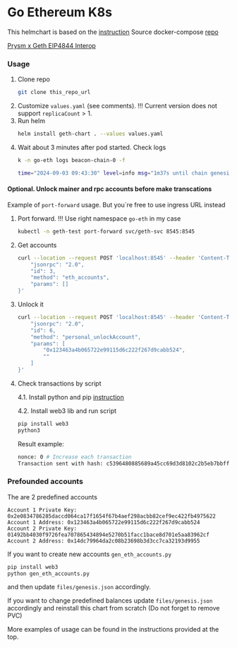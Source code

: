 # Go Ethereum K8s

This helmchart is based on the [instruction](https://docs.prylabs.network/docs/advanced/proof-of-stake-devnet)
Source docker-compose [repo](https://github.com/Offchainlabs/eth-pos-devnet)

[Prysm x Geth EIP4844 Interop](https://gist.github.com/terencechain/3e43cd7f99d69e311e00b04e712b3d5a#prysm-x-geth-eip4844-interop)

### Usage
1. Clone repo
    ```bash
    git clone this_repo_url    
    ```
2. Customize `values.yaml` (see comments). !!! Current version does not support `replicaCount` > 1.
3. Run helm
    ```bash
    helm install geth-chart . --values values.yaml
    ```
4. Wait about 3 minutes after pod started.
   Check logs
   ```bash
   k -n go-eth logs beacon-chain-0 -f

   time="2024-09-03 09:43:30" level=info msg="1m37s until chain genesis" genesisStateRoot=e0341e3784b5dd6ffce5c79f06b0060ae993a1502453881fee3085e76abe6849 genesisTime="2024-09-03 09:45:08 +0000 UTC" genesisValidators=64 prefix=slotutil
   ```
#### Optional. Unlock mainer and rpc accounts before make transcations
Example of `port-forward` usage. But you`re free to use ingress URL instead
1. Port forward. !!! Use right namespace `go-eth` in my case
    ```bash
    kubectl -n geth-test port-forward svc/geth-svc 8545:8545
    ```
2. Get accounts
    ```bash
    curl --location --request POST 'localhost:8545' --header 'Content-Type: application/json' --data-raw '{
        "jsonrpc": "2.0",
        "id": 3,
        "method": "eth_accounts",
        "params": []
    }'
    ```
3. Unlock it
    ```bash
    curl --location --request POST 'localhost:8545' --header 'Content-Type: application/json' --data-raw '{
        "jsonrpc": "2.0",
        "id": 6,
        "method": "personal_unlockAccount",
        "params": [
            "0x123463a4b065722e99115d6c222f267d9cabb524",
            ""
        ]
    }'
    ```
4. Check transactions by script

    4.1. Install  python and pip [instruction](https://linuxize.com/post/how-to-install-pip-on-ubuntu-20.04/)

    4.2. Install web3 lib and run script
    ```bash
    pip install web3
    python3 
    ```
    Result example:
    ```bash
    nonce: 0 # Increase each transaction
    Transaction sent with hash: c5396480885689a45cc69d3d8102c2b5eb7bbff8ce3b013f8cf23e78addd99fa
    ```

### Prefounded accounts
The are 2 predefined accounts
```
Account 1 Private Key: 0x2e0834786285daccd064ca17f1654f67b4aef298acbb82cef9ec422fb4975622
Account 1 Address: 0x123463a4b065722e99115d6c222f267d9cabb524
Account 2 Private Key: 01492bb4030f9726fea707865434894e5270b51facc1bace8d701e5aa83962cf
Account 2 Address: 0x14dc79964da2c08b23698b3d3cc7ca32193d9955
```

If you want to create new accounts `gen_eth_accounts.py`
```bash
pip install web3
python gen_eth_accounts.py
```
and then update `files/genesis.json` accordingly.

If you want to change predefined balances update `files/genesis.json` accordingly and reinstall this chart from scratch (Do not forget to remove PVC)

More examples of usage can be found in the instructions provided at the top.